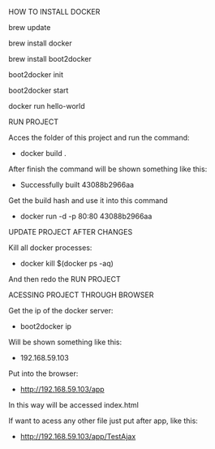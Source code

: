 HOW TO INSTALL DOCKER

brew update

brew install docker

brew install boot2docker

boot2docker init

boot2docker start

docker run hello-world

RUN PROJECT

Acces the folder of this project and run the command:
- docker build .

After finish the command will be shown something like this: 
- Successfully built 43088b2966aa

Get the build hash and use it into this command
- docker run -d -p 80:80 43088b2966aa

UPDATE PROJECT AFTER CHANGES

Kill all docker processes:
- docker kill $(docker ps -aq)

And then redo the RUN PROJECT

ACESSING PROJECT THROUGH BROWSER

Get the ip of the docker server:
- boot2docker ip
	
Will be shown something like this:
- 192.168.59.103
	
Put into the browser:
- http://192.168.59.103/app
	
In this way will be accessed index.html

If want to acess any other file just put after app, like this:
- http://192.168.59.103/app/TestAjax
